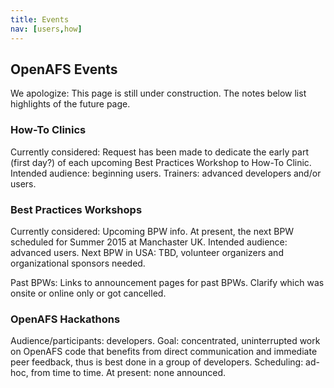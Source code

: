 ```yaml
---
title: Events
nav: [users,how]
---
```


## OpenAFS Events ##

We apologize: This page is still under construction.  The notes below list highlights of the future page.


### How-To Clinics ###

Currently considered: Request has been made to dedicate the early part (first day?) of each upcoming Best Practices Workshop to How-To Clinic.  
Intended audience: beginning users.
Trainers: advanced developers and/or users.

### Best Practices Workshops ###

Currently considered: 
Upcoming BPW info.  At present, the next BPW scheduled for Summer 2015 at Manchaster UK.  Intended audience: advanced users.  Next BPW in USA: TBD, volunteer organizers and organizational sponsors needed.

Past BPWs:
Links to announcement pages for past BPWs. Clarify which was onsite or online only or got cancelled.

### OpenAFS Hackathons ###

Audience/participants: developers. Goal: concentrated, uninterrupted work on OpenAFS code that benefits from direct communication and immediate peer feedback, thus is best done in a group of developers.
Scheduling: ad-hoc, from time to time.
At present: none announced.
